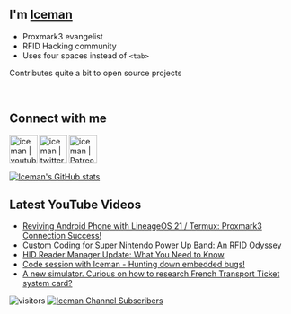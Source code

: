 ## I'm [Iceman][website]

- Proxmark3 evangelist
- RFID Hacking community
- Uses four spaces instead of `<tab>`

Contributes quite a bit to open source projects

<br />

## Connect with me

[<img align="left" alt="iceman | youtube" height="50px" src="https://upload.wikimedia.org/wikipedia/commons/0/09/YouTube_full-color_icon_%282017%29.svg" />][youtube]
[<img align="left" alt="iceman | twitter" height="50px" src="https://upload.wikimedia.org/wikipedia/commons/thumb/6/6b/Twitter_Logo_Blue.png/640px-Twitter_Logo_Blue.png" />][twitter]
[<img align="left" alt="iceman | Patreon" height="50px" src="https://upload.wikimedia.org/wikipedia/commons/5/5a/Patreon_logomark.svg" />][patreon]

<br /><br /><br />

[![Iceman's GitHub stats](https://github-readme-stats.vercel.app/api?username=iceman1001&show_icons=true&theme=calm)](https://github.com/anuraghazra/github-readme-stats)


## Latest YouTube Videos
<!-- YOUTUBE:START -->
- [Reviving Android Phone with LineageOS 21 / Termux:  Proxmark3 Connection Success!](https://www.youtube.com/watch?v=PqnO2S98qDA)
- [Custom Coding for Super Nintendo Power Up Band: An RFID Odyssey](https://www.youtube.com/watch?v=IW4AhQDrBPo)
- [HID Reader Manager Update: What You Need to Know](https://www.youtube.com/watch?v=xkpJ9Dz6QnI)
- [Code session with Iceman - Hunting down embedded bugs!](https://www.youtube.com/watch?v=9CN0qOCIwNg)
- [A new simulator.    Curious on how to research French Transport Ticket system card?](https://www.youtube.com/watch?v=pQcF9c4MlH0)
<!-- YOUTUBE:END -->

[website]: http://www.icedev.se
[twitter]: https://twitter.com/herrmann1001
[youtube]: https://www.youtube.com/c/ChrisHerrmann1001
[patreon]: https://www.patreon.com/iceman1001


![visitors](https://visitor-badge.laobi.icu/badge?page_id=iceman1001.iceman1001)
[![Iceman Channel Subscribers](https://img.shields.io/youtube/channel/subscribers/UCwukH1pDTWsv2DuT18dE1RA)](https://www.youtube.com/@iceman1001/)
